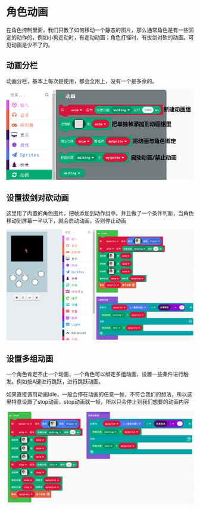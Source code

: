 # 角色动画

在角色控制里面，我们只教了如何移动一个静态的图片，那么通常角色是有一些固定的动作的，例如小狗走动时，有走动动画；角色打怪时，有拔剑对砍的动画。可见动画是少不了的。

## 动画分栏

动画分栏，基本上每次是使用，都会全用上，没有一个是多余的。

![](./image/c17_02.png)

## 设置拔剑对砍动画

这里用了内置的角色图片，把帧添加到动作组中。并且做了一个条件判断，当角色移动到屏幕一半以下，就会启动动画，否则停止动画

![](./image/c17_01.png)

## 设置多组动画

一个角色肯定不止一个动画，一个角色可以绑定多组动画，设置一些条件进行触发。例如按A键进行跳跃，进行跳跃动画。

如果直接调用动画Idle，一般会停在动画的任意一帧，不符合我们的想法，所以这里特意设置了stop动画，stop动画就一帧，所以只会停止到我们想要的动画内容

![](./image/c17_03.png)

